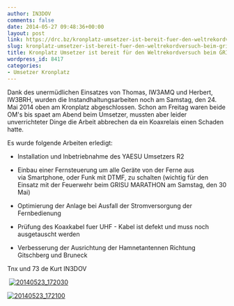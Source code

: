 ```yaml
---
author: IN3DOV
comments: false
date: 2014-05-27 09:48:36+00:00
layout: post
link: https://drc.bz/kronplatz-umsetzer-ist-bereit-fuer-den-weltrekordversuch-beim-grisu-marathon/
slug: kronplatz-umsetzer-ist-bereit-fuer-den-weltrekordversuch-beim-grisu-marathon
title: Kronplatz Umsetzer ist bereit für den Weltrekordversuch beim GRISU MARATHON
wordpress_id: 8417
categories:
- Umsetzer Kronplatz
---
```


Dank des unermüdlichen Einsatzes von Thomas, IW3AMQ und Herbert, IW3BRH, wurden die Instandhaltungsarbeiten noch am Samstag, den 24. Mai 2014 oben am Kronplatz abgeschlossen. Schon am Freitag waren beide OM's bis spaet am Abend beim Umsetzer, mussten aber leider unverrichteter Dinge die Arbeit abbrechen da ein Koaxrelais einen Schaden hatte.

Es wurde folgende Arbeiten erledigt:



	
  * Installation und Inbetriebnahme des YAESU Umsetzers R2

	
  * Einbau einer Fernsteuerung um alle Geräte von der Ferne aus via Smartphone, oder Funk mit DTMF, zu schalten (wichtig für den Einsatz mit der Feuerwehr beim GRISU MARATHON am Samstag, den 30 Mai)

	
  * Optimierung der Anlage bei Ausfall der Stromversorgung der Fernbedienung

	
  * Prüfung des Koaxkabel fuer UHF - Kabel ist defekt und muss noch ausgetauscht werden

	
  * Verbesserung der Ausrichtung der Hamnetantennen Richtung Gitschberg und Bruneck


Tnx und 73 de Kurt IN3DOV


 [![20140523_172030](https://drc.bz/wp-content/uploads/2014/05/20140523_172030.jpg)](https://drc.bz/wp-content/uploads/2014/05/20140523_172030.jpg)




[![20140523_172100](https://drc.bz/wp-content/uploads/2014/05/20140523_172100.jpg)](https://drc.bz/wp-content/uploads/2014/05/20140523_172100.jpg)
